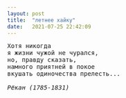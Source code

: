 ```yaml
---
layout: post
title:  "летнее хайку"
date:   2021-07-25 22:42:09
---
```


<pre>Хотя никогда
я жизни чужой не чурался,
но, правду сказать,
намного приятней в покое
вкушать одиночества прелесть...

<cite>Рёкан (1785-1831)</cite>
</pre>


